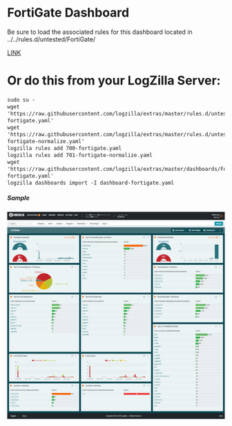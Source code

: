 # FortiGate Dashboard


Be sure to load the associated rules for this dashboard located in ../../rules.d/untested/FortiGate/

[LINK](../../rules.d/untested/FortiGate/)

# Or do this from your LogZilla Server:

```
sudo su -
wget 'https://raw.githubusercontent.com/logzilla/extras/master/rules.d/untested/FortiGate/700-fortigate.yaml'
wget 'https://raw.githubusercontent.com/logzilla/extras/master/rules.d/untested/FortiGate/701-fortigate-normalize.yaml'
logzilla rules add 700-fortigate.yaml
logzilla rules add 701-fortigate-normalize.yaml
wget 'https://raw.githubusercontent.com/logzilla/extras/master/dashboards/FortiGate/dashboard-fortigate.yaml'
logzilla dashboards import -I dashboard-fortigate.yaml
```

##### Sample

![FortiGate Dashboard](fortigate-dashboard-sample.png)
